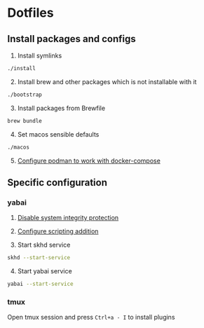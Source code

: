 # Dotfiles

## Install packages and configs

1. Install symlinks
```sh
./install
```

2. Install brew and other packages which is not installable with it
```sh
./bootstrap
```

3. Install packages from Brewfile
```sh
brew bundle
```

4. Set macos sensible defaults
```sh
./macos
```

5. [Configure podman to work with docker-compose](https://gist.github.com/kaaquist/dab64aeb52a815b935b11c86202761a3)

## Specific configuration

### yabai
1. [Disable system integrity protection](https://github.com/koekeishiya/yabai/wiki/Disabling-System-Integrity-Protection)

2. [Configure scripting addition](https://github.com/koekeishiya/yabai/wiki/Installing-yabai-(from-HEAD)#configure-scripting-addition)

3. Start skhd service
```sh
skhd --start-service
```

4. Start yabai service
```sh
yabai --start-service
```

### tmux
Open tmux session and press `Ctrl+a - I` to install plugins

